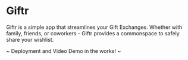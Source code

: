 # Giftr

Giftr is a simple app that streamlines your Gift Exchanges. Whether with family, friends, or coworkers - Giftr provides a commonspace to safely share your wishlist.

~ Deployment and Video Demo in the works! ~
